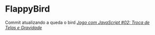 # FlappyBird
Commit atualizando a queda o bird
[*Jogo com JavaScript #02: Troca de Telas e Gravidade*](https://www.youtube.com/watch?v=6ubysIIjarI)


